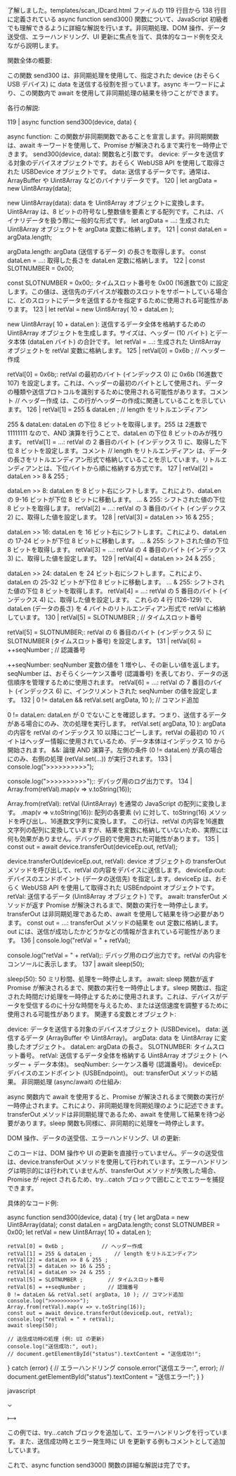 了解しました。templates/scan_IDcard.html ファイルの 119 行目から 138 行目に定義されている async function send300() 関数について、JavaScript 初級者でも理解できるように詳細な解説を行います。非同期処理、DOM 操作、データ送受信、エラーハンドリング、UI 更新に焦点を当て、具体的なコード例を交えながら説明します。


関数全体の概要:

この関数 send300 は、非同期処理を使用して、指定された device (おそらく USB デバイス) に data を送信する役割を担っています。async キーワードにより、この関数内で await を使用して非同期処理の結果を待つことができます。

各行の解説:

119 | async function send300(device, data) {

async function: この関数が非同期関数であることを宣言します。非同期関数は、await キーワードを使用して、Promise が解決されるまで実行を一時停止できます。
send300(device, data): 関数名と引数です。
device: データを送信する対象のデバイスオブジェクトです。おそらく WebUSB API を使用して取得された USBDevice オブジェクトです。
data: 送信するデータです。通常は、ArrayBuffer や Uint8Array などのバイナリデータです。
120 | let argData = new Uint8Array(data);

new Uint8Array(data): data を Uint8Array オブジェクトに変換します。Uint8Array は、8 ビットの符号なし整数値を要素とする配列です。これは、バイナリデータを扱う際に一般的な形式です。
let argData = ...: 生成された Uint8Array オブジェクトを argData 変数に格納します。
121 | const dataLen = argData.length;

argData.length: argData (送信するデータ) の長さを取得します。
const dataLen = ...: 取得した長さを dataLen 定数に格納します。
122 | const SLOTNUMBER = 0x00;

const SLOTNUMBER = 0x00;: タイムスロット番号を 0x00 (16進数で0) に設定します。この値は、送信先のデバイスが複数のスロットをサポートしている場合に、どのスロットにデータを送信するかを指定するために使用される可能性があります。
123 | let retVal = new Uint8Array( 10 + dataLen );

new Uint8Array( 10 + dataLen ): 送信するデータ全体を格納するための Uint8Array オブジェクトを生成します。サイズは、ヘッダー (10 バイト) とデータ本体 (dataLen バイト) の合計です。
let retVal = ...: 生成された Uint8Array オブジェクトを retVal 変数に格納します。
125 | retVal[0] = 0x6b ; // ヘッダー作成

retVal[0] = 0x6b;: retVal の最初のバイト (インデックス 0) に 0x6b (16進数で107) を設定します。これは、ヘッダーの最初のバイトとして使用され、データの種類や送信プロトコルを識別するために使用される可能性があります。コメント // ヘッダー作成 は、この行がヘッダーの作成に関連していることを示しています。
126 | retVal[1] = 255 & dataLen ; // length をリトルエンディアン

255 & dataLen: dataLen の下位 8 ビットを取得します。255 は 2進数で 11111111 なので、AND 演算を行うことで、dataLen の下位 8 ビットのみが残ります。
retVal[1] = ...: retVal の 2 番目のバイト (インデックス 1) に、取得した下位 8 ビットを設定します。コメント // length をリトルエンディアン は、データの長さをリトルエンディアン形式で格納していることを示しています。リトルエンディアンとは、下位バイトから順に格納する方式です。
127 | retVal[2] = dataLen >> 8 & 255 ;

dataLen >> 8: dataLen を 8 ビット右にシフトします。これにより、dataLen の 9-16 ビットが下位 8 ビットに移動します。
... & 255: シフトされた値の下位 8 ビットを取得します。
retVal[2] = ...: retVal の 3 番目のバイト (インデックス 2) に、取得した値を設定します。
128 | retVal[3] = dataLen >> 16 & 255 ;

dataLen >> 16: dataLen を 16 ビット右にシフトします。これにより、dataLen の 17-24 ビットが下位 8 ビットに移動します。
... & 255: シフトされた値の下位 8 ビットを取得します。
retVal[3] = ...: retVal の 4 番目のバイト (インデックス 3) に、取得した値を設定します。
129 | retVal[4] = dataLen >> 24 & 255 ;

dataLen >> 24: dataLen を 24 ビット右にシフトします。これにより、dataLen の 25-32 ビットが下位 8 ビットに移動します。
... & 255: シフトされた値の下位 8 ビットを取得します。
retVal[4] = ...: retVal の 5 番目のバイト (インデックス 4) に、取得した値を設定します。
これらの 4 行 (126-129) で、dataLen (データの長さ) を 4 バイトのリトルエンディアン形式で retVal に格納しています。
130 | retVal[5] = SLOTNUMBER ; // タイムスロット番号

retVal[5] = SLOTNUMBER;: retVal の 6 番目のバイト (インデックス 5) に SLOTNUMBER (タイムスロット番号) を設定します。
131 | retVal[6] = ++seqNumber ; // 認識番号

++seqNumber: seqNumber 変数の値を 1 増やし、その新しい値を返します。seqNumber は、おそらくシーケンス番号 (認識番号) を表しており、データの送信順序を管理するために使用されます。
retVal[6] = ...: retVal の 7 番目のバイト (インデックス 6) に、インクリメントされた seqNumber の値を設定します。
132 | 0 != dataLen && retVal.set( argData, 10 ); // コマンド追加

0 != dataLen: dataLen が 0 でないことを確認します。つまり、送信するデータがある場合にのみ、次の処理を実行します。
retVal.set( argData, 10 ): argData の内容を retVal のインデックス 10 以降にコピーします。retVal の最初の 10 バイトはヘッダー情報に使用されているため、データ本体はインデックス 10 から開始されます。
&&: 論理 AND 演算子。左側の条件 (0 != dataLen) が真の場合にのみ、右側の処理 (retVal.set(...)) が実行されます。
133 | console.log(">>>>>>>>>>");

console.log(">>>>>>>>>>");: デバッグ用のログ出力です。
134 | Array.from(retVal).map(v => v.toString(16));

Array.from(retVal): retVal (Uint8Array) を通常の JavaScript の配列に変換します。
.map(v => v.toString(16)): 配列の各要素 (v) に対して、toString(16) メソッドを呼び出し、16進数文字列に変換します。
この行は、retVal の内容を16進数文字列の配列に変換していますが、結果を変数に格納していないため、実際には何も効果がありません。デバッグ目的で使用された可能性があります。
135 | const out = await device.transferOut(deviceEp.out, retVal);

device.transferOut(deviceEp.out, retVal): device オブジェクトの transferOut メソッドを呼び出して、retVal の内容をデバイスに送信します。
deviceEp.out: デバイスのエンドポイント (データの送信先) を指定します。deviceEp は、おそらく WebUSB API を使用して取得された USBEndpoint オブジェクトです。
retVal: 送信するデータ (Uint8Array オブジェクト) です。
await: transferOut メソッドが返す Promise が解決されるまで、関数の実行を一時停止します。transferOut は非同期処理であるため、await を使用して結果を待つ必要があります。
const out = ...: transferOut メソッドの結果を out 定数に格納します。out には、送信が成功したかどうかなどの情報が含まれている可能性があります。
136 | console.log("retVal = " + retVal);

console.log("retVal = " + retVal);: デバッグ用のログ出力です。retVal の内容をコンソールに表示します。
137 | await sleep(50);

sleep(50): 50 ミリ秒間、処理を一時停止します。
await: sleep 関数が返す Promise が解決されるまで、関数の実行を一時停止します。sleep 関数は、指定された時間だけ処理を一時停止するために使用されます。これは、デバイスがデータを受信するのに十分な時間を与えるため、または送信速度を調整するために使用される可能性があります。
関連する変数とオブジェクト:

device: データを送信する対象のデバイスオブジェクト (USBDevice)。
data: 送信するデータ (ArrayBuffer や Uint8Array)。
argData: data を Uint8Array に変換したオブジェクト。
dataLen: argData の長さ。
SLOTNUMBER: タイムスロット番号。
retVal: 送信するデータ全体を格納する Uint8Array オブジェクト (ヘッダー + データ本体)。
seqNumber: シーケンス番号 (認識番号)。
deviceEp: デバイスのエンドポイント (USBEndpoint)。
out: transferOut メソッドの結果。
非同期処理 (async/await) の仕組み:

async 関数内で await を使用すると、Promise が解決されるまで関数の実行が一時停止されます。これにより、非同期処理を同期処理のように記述できます。transferOut メソッドは非同期処理であるため、await を使用して結果を待つ必要があります。sleep 関数も同様に、非同期的に処理を一時停止します。

DOM 操作、データの送受信、エラーハンドリング、UI の更新:

このコードは、DOM 操作や UI の更新を直接行っていません。データの送受信は、device.transferOut メソッドを使用して行われています。エラーハンドリングは明示的には行われていませんが、transferOut メソッドが失敗した場合、Promise が reject されるため、try...catch ブロックで囲むことでエラーを捕捉できます。

具体的なコード例:

async function send300(device, data) {
  try {
    let argData = new Uint8Array(data);
    const dataLen = argData.length;
    const SLOTNUMBER = 0x00;
    let retVal = new Uint8Array( 10 + dataLen );

    retVal[0] = 0x6b ;            // ヘッダー作成
    retVal[1] = 255 & dataLen ;       // length をリトルエンディアン
    retVal[2] = dataLen >> 8 & 255 ;
    retVal[3] = dataLen >> 16 & 255 ;
    retVal[4] = dataLen >> 24 & 255 ;
    retVal[5] = SLOTNUMBER ;        // タイムスロット番号
    retVal[6] = ++seqNumber ;       // 認識番号
    0 != dataLen && retVal.set( argData, 10 ); // コマンド追加
    console.log(">>>>>>>>>>");
    Array.from(retVal).map(v => v.toString(16));
    const out = await device.transferOut(deviceEp.out, retVal);
    console.log("retVal = " + retVal);
    await sleep(50);

    // 送信成功時の処理 (例: UI の更新)
    console.log("送信成功:", out);
    // document.getElementById("status").textContent = "送信成功!";

  } catch (error) {
    // エラーハンドリング
    console.error("送信エラー:", error);
    // document.getElementById("status").textContent = "送信エラー!";
  }
}

javascript

⌄

⟼

この例では、try...catch ブロックを追加して、エラーハンドリングを行っています。また、送信成功時とエラー発生時に UI を更新する例もコメントとして追加しています。

これで、async function send300() 関数の詳細な解説は完了です。